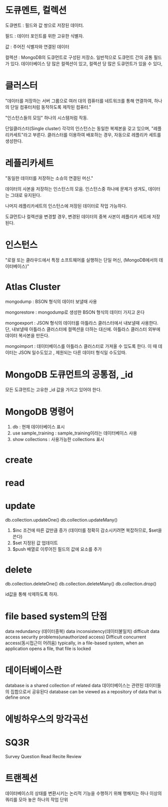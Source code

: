 # 도큐멘트, 컬렉션

도큐멘트 : 필드와 값 쌍으로 저장된 데이터.

필드 : 데이터 포인트를 위한 고유한 식별자.

값 : 주어진 식별자와 연결된 데이터

컬렉션 : MongoDB의 도큐먼트로 구성된 저장소. 일반적으로 도큐먼트 간의 공통 필드가 있다. 데이터베이스 당 많은 컬렉션이 있고, 컬렉션 당 많은 도큐먼트가 있을 수 있다,
# 클러스터

"데이터를 저장하는 서버 그룹으로 여러 대의 컴퓨터를 네트워크를 통해 연결하여, 하나의 단일 컴퓨터처럼 동작하도록 제작된 컴퓨터."

"인스턴스들의 모임" 하나의 시스템처럼 작동.

단일클러스터(Single cluster) 각각의 인스턴스는 동일한 복제본을 갖고 있으며, "레플리카세트"라고 부른다. 클러스터를 이용하여 배포하는 경우, 자동으로 레플리카 세트를 생성한다.

# 레플리카세트

"동일한 데이터를 저장하는 소슈의 연결된 머신." 

데이터의 사본을 저장하는 인스턴스의 모음. 인스턴스중 하나에 문제가 생겨도, 데이터는 그대로 유지된다.

나머지 레플리카세트의 인스턴스에 저장된 데이터로 작업 가능하다.

도큐먼트나 컬렉션을 변경할 경우, 변경된 데이터의 중복 사본이 레플리카 세트에 저장된다.

# 인스턴스

"로컬 또는 클라우드에서 특정 소프트웨어를 실행하는 단일 머신, (MongoDB에서의 데이터베이스)"

# Atlas Cluster

mongodump : BSON 형식의 데이터 보낼때 사용

mongorestore : mongodump로 생성한 BSON 형식의 데이터 가지고 온다

mongoexport : JSON 형식의 데이터를 아틀라스 클러스터에서 내보낼때 사용한다. 단, 내보낼때 아틀라스 클러스터에 컬렉션을 더하는 대신에. 아틀라스 클러스터 외부에 데이터 복사본을 만든다.

mongoimport : 데이터베이스를 아틀라스 클러스터로 가져올 수 있도록 한다. 이 때 데이터는 JSON 일수도있고 , 제원되는 다른 데이터 형식일 수도있따.

# MongoDB 도큐먼트의 공통점, _id

모든 도큐먼트는 고유한 _id 값을 가지고 있어야 한다.

# MongoDB 명령어
1. db : 현재 데이터베이스 표시
2. use sample_training : sample_training이라는 데이터베이스 사용
3. show collections : 사용가능한 collections 표시

# create

# read

# update
db.collection.updateOne()
db.collection.updateMany()
1. $inc
   조건에 따른 값만큼 증가 (데이터를 정확히 감소시키려면 복잡하므로, $set을 쓴다)
2. $set
   지정된 값 업데이트
3. $push
   배열로 이루어진 필드의 값에 요소를 추가

# delete
db.collection.deleteOne()
db.collection.deleteMany()
db.collection.drop()

id값을 통해 삭제하도록 하자.

# file based system의 단점
data redundancy (데이터중복)
data inconsistency(데이터불일치)
difficult data access
security problems(unauthorized access)
Difficult concurrent access(동시접근이 어려움)
typically, in a file-based system, when an application opens a file, that file is locked

# 데이터베이스란
database is a shared collection of related data
데이터베이스는 관련된 데이터들의 집합으로서 공유된다
database can be viewed as a repository of data that is define once 

# 에빙하우스의 망각곡선

# SQ3R
Survey
Question
Read
Recite
Review

# 트랜젝션
데이터베이스의 상태를 변환시키는 논리적 기능을 수행하기 위해 행해지는 하나 이상의 쿼리를 모아 놓은 하나의 작업 단위